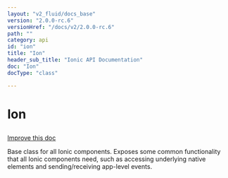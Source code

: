 ```yaml
---
layout: "v2_fluid/docs_base"
version: "2.0.0-rc.6"
versionHref: "/docs/v2/2.0.0-rc.6"
path: ""
category: api
id: "ion"
title: "Ion"
header_sub_title: "Ionic API Documentation"
doc: "Ion"
docType: "class"

---
```










<h1 class="api-title">
<a class="anchor" name="ion" href="#ion"></a>

Ion





</h1>

<a class="improve-v2-docs" href="http://github.com/driftyco/ionic/edit/master//src/components/ion.ts#L2">
Improve this doc
</a>






<p>Base class for all Ionic components. Exposes some common functionality
that all Ionic components need, such as accessing underlying native elements and
sending/receiving app-level events.</p>




<!-- @usage tag -->


<!-- @property tags -->



<!-- instance methods on the class -->




<!-- related link --><!-- end content block -->


<!-- end body block -->

